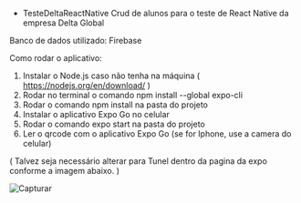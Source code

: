 - TesteDeltaReactNative
Crud de alunos para o teste de React Native da empresa Delta Global

Banco de dados utilizado: Firebase

Como rodar o aplicativo: 

1. Instalar o Node.js caso não tenha na máquina ( https://nodejs.org/en/download/ )
2. Rodar no terminal o comando npm install --global expo-cli
3. Rodar o comando npm install na pasta do projeto
4. Instalar o aplicativo Expo Go no celular
5. Rodar o comando expo start na pasta do projeto
6. Ler o qrcode com o aplicativo Expo Go (se for Iphone, use a camera do celular)


( Talvez seja necessário alterar para Tunel dentro da pagina da expo conforme a imagem abaixo. )


![Capturar](https://user-images.githubusercontent.com/47782435/129942367-3a5e6664-e7d5-4844-9603-6531fc31e852.PNG)


